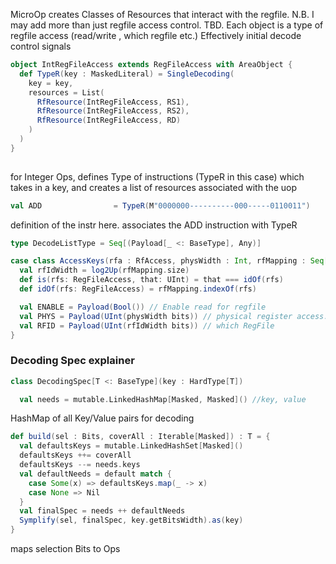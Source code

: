 MicroOp creates Classes of Resources that interact with the regfile. 
N.B. I may add more than just regfile access control. TBD.
Each object is a type of regfile access (read/write , which regfile etc.)
Effectively initial decode control signals


```Scala
object IntRegFileAccess extends RegFileAccess with AreaObject {
  def TypeR(key : MaskedLiteral) = SingleDecoding(
    key = key, 
    resources = List(
      RfResource(IntRegFileAccess, RS1),
      RfResource(IntRegFileAccess, RS2),
      RfResource(IntRegFileAccess, RD)
    )
  )
}
  
```
for Integer Ops, defines Type of instructions (TypeR in this case) which takes in a key, and creates 
a list of resources associated with the uop

```Scala
val ADD                = TypeR(M"0000000----------000-----0110011")
```

definition of the instr here. associates the ADD instruction with TypeR

```scala
type DecodeListType = Seq[(Payload[_ <: BaseType], Any)]
```
```scala
case class AccessKeys(rfa : RfAccess, physWidth : Int, rfMapping : Seq[RegFileAccess]) extends Area {
  val rfIdWidth = log2Up(rfMapping.size)
  def is(rfs: RegFileAccess, that: UInt) = that === idOf(rfs)
  def idOf(rfs: RegFileAccess) = rfMapping.indexOf(rfs)

  val ENABLE = Payload(Bool()) // Enable read for regfile
  val PHYS = Payload(UInt(physWidth bits)) // physical register access.
  val RFID = Payload(UInt(rfIdWidth bits)) // which RegFile
}
``` 
### Decoding Spec explainer

```Scala
class DecodingSpec[T <: BaseType](key : HardType[T])

  val needs = mutable.LinkedHashMap[Masked, Masked]() //key, value

```
HashMap of all Key/Value pairs for decoding

```Scala
def build(sel : Bits, coverAll : Iterable[Masked]) : T = {
  val defaultsKeys = mutable.LinkedHashSet[Masked]()
  defaultsKeys ++= coverAll
  defaultsKeys --= needs.keys
  val defaultNeeds = default match {
    case Some(x) => defaultsKeys.map(_ -> x)
    case None => Nil
  }
  val finalSpec = needs ++ defaultNeeds
  Symplify(sel, finalSpec, key.getBitsWidth).as(key)
}
```
maps selection Bits to Ops



